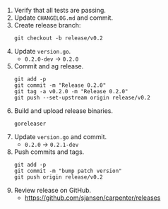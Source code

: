 1) Verify that all tests are passing.
1) Update `CHANGELOG.md` and commit.
1) Create release branch:
    ```
    git checkout -b release/v0.2
    ```
1) Update `version.go`.
    * `0.2.0-dev` -> `0.2.0`
1) Commit and ag release.
    ```
    git add -p
    git commit -m "Release 0.2.0"
    git tag -a v0.2.0 -m "Release 0.2.0"
    git push --set-upstream origin release/v0.2
    ```
1) Build and upload release binaries.
    ```
    goreleaser
    ```
1) Update `version.go` and commit.
    * `0.2.0` -> `0.2.1-dev`
1) Push commits and tags.
    ```
    git add -p
    git commit -m "bump patch version"
    git push origin release/v0.2
    ```
1) Review release on GitHub.
    * https://github.com/sjansen/carpenter/releases
